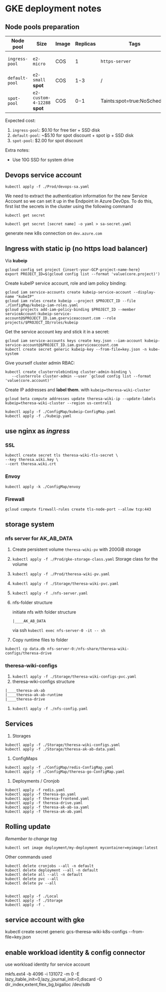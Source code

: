 # GKE deployment notes


## Node pools preparation
| Node pool | Size | Image | Replicas | Tags | Price Notes |
| --- | --- | --- | --- | --- | --- |
| `ingress-pool` | `e2-micro` | COS | 1 | `https-server` | Free tier discount + free ip |
| `default-pool` | `e2-small` **spot** | COS | 1-3 | / | spot discount |
| `spot-pool` | `e2-custom-4-12288` **spot** | COS | 0-1 | Taints:spot=true:NoSchedule | spot discount |

Expected cost:
1. `ingress-pool`: $0.10 for free tier + SSD disk
1. `default-pool`: ~$5.10 for spot discount + spot ip + SSD disk
1. `spot-pool`: $2.00 for spot discount

Extra notes:
* Use 10G SSD for system drive

## Devops service account
```
kubectl apply -f ./Prod/devops-sa.yaml
```

We need to extract the authentication information for the new Service Account so we can set it up in the Endpoint in Azure DevOps. To do this, first list the secrets in the cluster using the following command
```
kubectl get secret
```
```
kubectl get secret [secret name] -o yaml > sa-secret.yaml
```

generate new k8s connection on `dev.azure.com`

## Ingress with static ip (no https load balancer)
Via **kubeip**

```
gcloud config set project {insert-your-GCP-project-name-here}
export PROJECT_ID=$(gcloud config list --format 'value(core.project)')
```

Create kubeIP service account, role and iam policy binding:

```
gcloud iam service-accounts create kubeip-service-account --display-name "kubeIP"
gcloud iam roles create kubeip --project $PROJECT_ID --file ./ConfigMap/kubeip-iam-roles.yaml
gcloud projects add-iam-policy-binding $PROJECT_ID --member serviceAccount:kubeip-service-account@$PROJECT_ID.iam.gserviceaccount.com --role projects/$PROJECT_ID/roles/kubeip
```

Get the service account key and stick it in a secret:

```
gcloud iam service-accounts keys create key.json --iam-account kubeip-service-account@$PROJECT_ID.iam.gserviceaccount.com
kubectl create secret generic kubeip-key --from-file=key.json -n kube-system
```

Give yourself cluster admin RBAC:

```
kubectl create clusterrolebinding cluster-admin-binding \
   --clusterrole cluster-admin --user `gcloud config list --format 'value(core.account)'`
```


Create IP addresses and **label them**. with `kubeip=theresa-wiki-cluster`
```
gcloud beta compute addresses update theresa-wiki-ip --update-labels kubeip=theresa-wiki-cluster --region us-central1
```

```
kubectl apply -f ./ConfigMap/kubeip-ConfigMap.yaml
kubectl apply -f ./kubeip.yaml
```

## use nginx as *ingress*

### SSL
```
kubectl create secret tls theresa-wiki-tls-secret \
--key theresa.wiki.key \
--cert theresa.wiki.crt
```

### Envoy
```
kubectl apply -k ./ConfigMap/envoy
```

### Firewall
```
gcloud compute firewall-rules create tls-node-port --allow tcp:443
```

## storage system
### nfs server for AK_AB_DATA
1. Create persistent volume `theresa-wiki-pv` with 200GiB storage
1. `kubectl apply -f ./Prod/gke-storage-class.yaml` Storage class for the volume
1. `kubectl apply -f ./Prod/theresa-wiki-pv.yaml`
1. `kubectl apply -f ./Storage/theresa-wiki-pvc.yaml`
1. `kubectl apply -f ./nfs-server.yaml`
1. nfs-folder structure

    initiate nfs with folder structure
    ```
    |____AK_AB_DATA
    ```
    via ssh `kubectl exec nfs-server-0 -it -- sh`
1. Copy runtime files to folder
```
kubectl cp data.db nfs-server-0:/nfs-share/theresa-wiki-configs/theresa-drive
```

### theresa-wiki-configs
1. `kubectl apply -f ./Storage/theresa-wiki-configs-pvc.yaml`
1. theresa-wiki-configs structure
```
|____theresa-ak-ab
|____theresa-ak-ab-runtime
|____theresa-drive
```
1. `kubectl apply -f ./nfs-config.yaml`


## Services
1. Storages
```
kubectl apply -f ./Storage/theresa-wiki-configs.yaml
kubectl apply -f ./Storage/theresa-ak-ab-data.yaml
```
1. ConfigMaps
```
kubectl apply -f ./ConfigMap/redis-ConfigMap.yaml
kubectl apply -f ./ConfigMap/theresa-go-ConfigMap.yaml
```
1. Deployments / Cronjob
```
kubectl apply -f redis.yaml
kubectl apply -f theresa-go.yaml
kubectl apply -f theresa-frontend.yaml
kubectl apply -f theresa-drive.yaml
kubectl apply -f theresa-ak-ab-sa.yaml
kubectl apply -f theresa-ak-ab.yaml
```

## Rolling update
*Remember to change tag*
```
kubectl set image deployment/my-deployment mycontainer=myimage:latest
```


Other commands used
```
kubectl delete cronjobs --all -n default
kubectl delete deployment --all -n default
kubectl delete all --all -n default
kubectl delete pvc --all 
kubectl delete pv --all 


kubectl apply -f ./Local
kubectl apply -f ./Storage
kubectl apply -f .
```

## service account with gke

kubectl create secret generic gcs-theresa-wiki-k8s-configs --from-file=key.json


## enable workload identity & config connector
use workload identity for service account


mkfs.ext4 -b 4096 -i 131072 -m 0 -E lazy_itable_init=0,lazy_journal_init=0,discard -O dir_index,extent,flex_bg,bigalloc /dev/sdb
